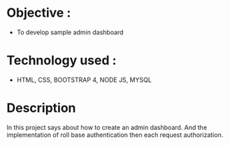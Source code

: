 # Objective :
* To develop sample admin dashboard

# Technology used :
* HTML, CSS, BOOTSTRAP 4, NODE JS, MYSQL

# Description
  In this project says about how to create an admin dashboard. And the implementation of roll base authentication then each request authorization.
  
